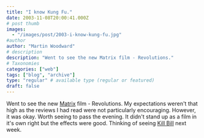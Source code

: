 ```yaml
---
title: "I know Kung Fu."
date: 2003-11-08T20:00:41.000Z
# post thumb
images:
  - "/images/post/2003-i-know-kung-fu.jpg"
#author
author: "Martin Woodward"
# description
description: "Went to see the new Matrix film - Revolutions."
# Taxonomies
categories: ["web"]
tags: ["blog", "archive"]
type: "regular" # available type (regular or featured)
draft: false
---
```


Went to see the new [Matrix](http://www.matrix.com) film - Revolutions. My expectations weren't that high as the reviews I had read were not particularly encouraging. However, it was okay. Worth seeing to pass the evening. It didn't stand up as a film in it's own right but the effects were good. Thinking of seeing [Kill Bill](http://www.kill-bill.com) next week.
